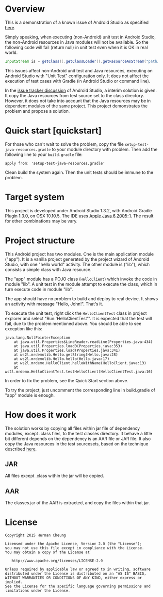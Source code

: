 # Overview

This is a demonstration of a known issue of Android Studio as specified [here][theissue].

Simply speaking, when executing (non-Android) unit test in Android Studio, the non-Android resources in Java modules will not be available. So the following code will fail (return null) in unit test even when it is OK in real world.

```Java
InputStream is = getClass().getClassLoader().getResourceAsStream("path/to/resource.txt");
```

This issues affect non-Android unit test and Java resources, executing on Android Studio with "Unit Test" configuration only. It does not affect the execution of test cases with Gradle (in Android Studio or command line).

In the [issue tracker discussion][discussion] of Android Studio, a interim solution is given. It copy the Java resources from test source set to the class directory. However, it does not take into account that the Java resources may be in dependent modules of the same project. This project demonstrates the problem and propose a solution.

# Quick start [quickstart]

For those who can't wait to solve the problem, copy the file `setup-test-java-resources.gradle` to your module directory with problem. Then add the following line to your `build.gradle` file:

```
apply from: 'setup-test-java-resources.gradle'
```

Clean build the system again. Then the unit tests should be immune to the problem.

# Target system

This project is developed under Android Studio 1.3.2, with Android Gradle Plugin 1.3.0, on OSX 10.10.5. The IDE uses [Apple Java 6 2005-1][applejava]. The result for other combinations may be vary.

# Project structure

This Android project has two modules. One is the main application module ("app"). It is a vanilla project generated by the project wizard of Android Studio, with one "hello world" activity. The other module is ("lib"), which consists a simple class with Java resource.

 The "app" module has a POJO class (`HelloClient`) which invoke the code in module "lib". A unit test in the module attempt to execute the class, which in turn execute code in module "lib".

 The app should have no problem to build and deploy to real device. It shows an activity with message "Hello, John!". That's it.

 To execute the unit test, right click the `HelloClientTest` class in project explorer and select "Run 'HelloClientTest'". It is expected that the test will fail, due to the problem mentioned above. You should be able to see exception like this:

```
java.lang.NullPointerException
	at java.util.Properties$LineReader.readLine(Properties.java:434)
	at java.util.Properties.load0(Properties.java:353)
	at java.util.Properties.load(Properties.java:341)
	at ws2l.mrdemolib.Hello.getString(Hello.java:28)
	at ws2l.mrdemolib.Hello.hello(Hello.java:17)
	at ws2l.mrdemo.HelloClient.helloWithName(HelloClient.java:13)
	at ws2l.mrdemo.HelloClientTest.testHelloClient(HelloClientTest.java:16)
```

In order to fix the problem, see the Quick Start section above.

To try the project, just uncomment the corresponding line in build.gradle of "app" module is enough.

# How does it work

The solution works by copying all files within jar file of dependency modules, except .class files, to the test classes directory. It behave a little bit different depends on the dependency is an AAR file or JAR file. It also copy the Java resources in the test sourcesets, based on the technique described [here][solution1].

## JAR

All files except .class within the jar will be copied.

## AAR

The classes.jar of the AAR is extracted, and copy the files within that jar.

# License

```
Copyright 2015 Herman Cheung

Licensed under the Apache License, Version 2.0 (the "License");
you may not use this file except in compliance with the License.
You may obtain a copy of the License at

   http://www.apache.org/licenses/LICENSE-2.0

Unless required by applicable law or agreed to in writing, software
distributed under the License is distributed on an "AS IS" BASIS,
WITHOUT WARRANTIES OR CONDITIONS OF ANY KIND, either express or implied.
See the License for the specific language governing permissions and
limitations under the License.
```

[theissue]: http://tools.android.com/knownissues#TOC-JUnit-tests-missing-resources-in-classpath-when-run-from-Studio
[discussion]: https://code.google.com/p/android/issues/detail?id=64887#c13
[applejava]: https://support.apple.com/kb/DL1572?locale=en_US
[solution1]: https://code.google.com/p/android/issues/detail?id=64887#c43